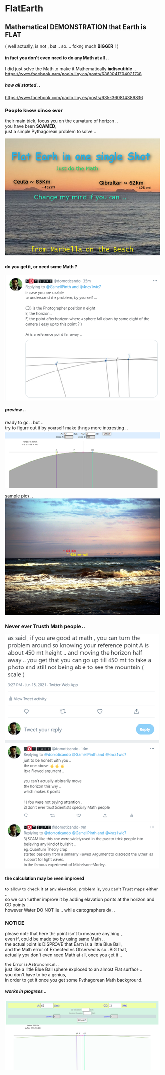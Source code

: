 # FlatEarth
## Mathematical DEMONSTRATION that Earth is FLAT 
( well actually, is not , but .. so.... fckng much **BIGGER** ! )

#### in fact you don't even need to do any Math at all ..
I did just solve the Math to make it Mathematically **indiscutible** ..  
https://www.facebook.com/paolo.lioy.es/posts/6360041794021738

##### how all started ..  
https://www.facebook.com/paolo.lioy.es/posts/6356360814389836

### People knew since ever
their main trick, focus you on the curvature of horizon ..  
you have been **SCAMED**,  
just a simple Pythagorean problem to solve ..  

![](flat-earth-in-one-sinle-shot.png)

#### do you get it, or need some Math ?
![](theProblem.png)

##### preview ..
ready to go .. but ..  
try to figure out it by yourself make things more interesting ..  
![](preview.png)

sample pics ..
![](P6160446b.jpg)

### Never ever Trusth Math people ..
![](flawedArg.png)

#### the calculation may be even improved 
to allow to check it at any elevation, problem is, you can't Trust maps either ..  
so we can further improve it by adding elavation points at the horizon and CD points ..  
however Water DO NOT lie .. while cartographers do ..  

### NOTICE
please note that here the point isn't to measure anything ,  
even if, could be made too by using same Math ..  
the actual point is DISPROVE that Earth is a little Blue Ball,  
and the Math error of Expected vs Observed is so.. BIG that,   
actually you don't even need Math at all, once you get it ..   

the Error is Astronomical ..  
just like a little Blue Ball sphere exploded to an almost Flat surface ..  
you don't have to be a genius,  
in order to get it once you get some Pythagorean Math background.  

##### works in progress ..
![](preview2.png)


